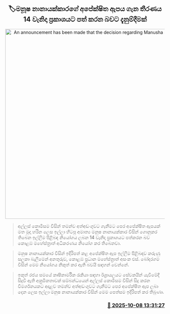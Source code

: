<p align='center'><b><h2 align='center' title='An announcement has been made that the decision regarding Manusha Nanayakkara's pending bail will be announced on the 14th'>🏷මනූෂ නානායක්කාරගේ අපේක්ෂිත ඇපය ගැන තීරණය 14 වැනිදා ප්‍රකාශයට පත් කරන බවට දැනුම්දීමක්</h2></b></p>
<p align='center'><img src='https://helakuru.sgp1.cdn.digitaloceanspaces.com/esana/images/lib/manusha-nanayakkara-media.jpg' width='600' alt='An announcement has been made that the decision regarding Manusha Nanayakkara's pending bail will be announced on the 14th'></p>

> අල්ලස් කොමිසම විසින් තමන්ව අත්අඩංගුවට ගැනීමට පෙර අපේක්ෂිත ඇපයක් මත මුදා හරින ලෙස ඉල්ලා හිටපු අමාත්‍ය මනුෂ නානායක්කාර විසින් ගොනුකර තිබෙන ඉල්ලීම පිළිබඳ නියෝගය ලබන 14 වැනිදා ප්‍රකාශයට පත්කරන බව කොළඹ මහේස්ත්‍රාත් අධිකරණය නියෝග කර තිබෙනවා.

> මනුෂ නානායක්කාර විසින් ඉදිරිපත් කළ අපේක්ෂිත ඇප ඉල්ලීම පිළිබඳව කරුණු සලකා බැලීමෙන් අනතුරුව, කොළඹ ප්‍රධාන මහේස්ත්‍රාත් අසංක එස්. බෝදරගම විසින් මෙම නියෝගය නිකුත් කර ඇති බවයි සඳහන් වෙන්නේ.

> ඉකුත් රජය සමයේ කෘෂිකාර්මික රැකියා සඳහා ඊශ්‍රායලයට සේවකයින් යැවීමේදී සිදුවී ඇති අක්‍රමිකතාවක් සම්බන්ධයෙන් අල්ලස් කොමිසම විසින් සිදු කරන විමර්ශනයකට අදාළව තමන්ව අත්අඩංගුවට ගැනීමට පෙර අපේක්ෂිත ඇප ලබා දෙන ලෙස ඉල්ලා මනුෂ නානායක්කාර විසින් මෙම පෙත්සම ඉදිරිපත් කර තිබුණා.



<h3 align='right'><a href='https://www.helakuru.lk/esana/p/114306/'>📅 2025-10-08 13:31:27</a></h3>
